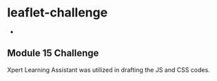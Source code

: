 # leaflet-challenge
-
Module 15 Challenge
-
Xpert Learning Assistant was utilized in drafting the JS and CSS codes.

